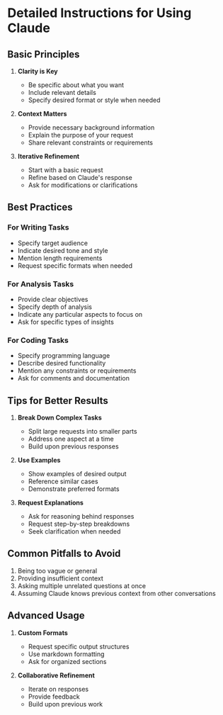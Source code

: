 # Detailed Instructions for Using Claude

## Basic Principles

1. **Clarity is Key**
   - Be specific about what you want
   - Include relevant details
   - Specify desired format or style when needed

2. **Context Matters**
   - Provide necessary background information
   - Explain the purpose of your request
   - Share relevant constraints or requirements

3. **Iterative Refinement**
   - Start with a basic request
   - Refine based on Claude's response
   - Ask for modifications or clarifications

## Best Practices

### For Writing Tasks
- Specify target audience
- Indicate desired tone and style
- Mention length requirements
- Request specific formats when needed

### For Analysis Tasks
- Provide clear objectives
- Specify depth of analysis
- Indicate any particular aspects to focus on
- Ask for specific types of insights

### For Coding Tasks
- Specify programming language
- Describe desired functionality
- Mention any constraints or requirements
- Ask for comments and documentation

## Tips for Better Results

1. **Break Down Complex Tasks**
   - Split large requests into smaller parts
   - Address one aspect at a time
   - Build upon previous responses

2. **Use Examples**
   - Show examples of desired output
   - Reference similar cases
   - Demonstrate preferred formats

3. **Request Explanations**
   - Ask for reasoning behind responses
   - Request step-by-step breakdowns
   - Seek clarification when needed

## Common Pitfalls to Avoid

1. Being too vague or general
2. Providing insufficient context
3. Asking multiple unrelated questions at once
4. Assuming Claude knows previous context from other conversations

## Advanced Usage

1. **Custom Formats**
   - Request specific output structures
   - Use markdown formatting
   - Ask for organized sections

2. **Collaborative Refinement**
   - Iterate on responses
   - Provide feedback
   - Build upon previous work